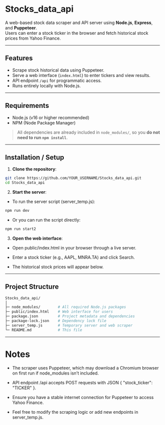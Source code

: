 # Stocks_data_api 

A web-based stock data scraper and API server using **Node.js**, **Express**, and **Puppeteer**.  
Users can enter a stock ticker in the browser and fetch historical stock prices from Yahoo Finance.

---

## Features

- Scrape stock historical data using Puppeteer.  
- Serve a web interface (`index.html`) to enter tickers and view results.  
- API endpoint `/api` for programmatic access.  
- Runs entirely locally with Node.js.

---

## Requirements

- Node.js (v16 or higher recommended)  
- NPM (Node Package Manager)  

> All dependencies are already included in `node_modules/`, so you **do not need to run `npm install`**.

---

## Installation / Setup

1. **Clone the repository**:

```bash
git clone https://github.com/YOUR_USERNAME/Stocks_data_api.git
cd Stocks_data_api
```

2. **Start the server**:

- To run the server script (server_temp.js):

```bash
npm run dev
```
- Or you can run the script directly:

```bash
npm run start2
```
3. **Open the web interface**:

- Open public/index.html in your browser through a live server.

- Enter a stock ticker (e.g., AAPL, MNRA.TA) and click Search.

- The historical stock prices will appear below.

---

## Project Structure
```bash
Stocks_data_api/
│
├─ node_modules/        # All required Node.js packages
├─ public/index.html    # Web interface for users
├─ package.json         # Project metadata and dependencies
├─ package-lock.json    # Dependency lock file
├─ server_temp.js       # Temporary server and web scraper
└─ README.md            # This file
```

---

# Notes
- The scraper uses Puppeteer, which may download a Chromium browser on first run if node_modules isn’t included.

- API endpoint /api accepts POST requests with JSON { "stock_ticker": "TICKER" }.

- Ensure you have a stable internet connection for Puppeteer to access Yahoo Finance.

- Feel free to modify the scraping logic or add new endpoints in server_temp.js.



